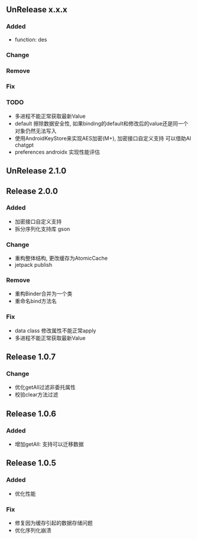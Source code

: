 ## UnRelease x.x.x
### Added
- function: des
### Change
### Remove
### Fix

### TODO
- 多进程不能正常获取最新Value
- default 擦除数据安全性, 如果binding的default和修改后的value还是同一个对象仍然无法写入
- 使用AndroidKeyStore来实现AES加密(M+), 加密接口自定义支持  可以借助AI chatgpt
- preferences androidx 实现性能评估

## UnRelease 2.1.0

## Release 2.0.0
### Added
- 加密接口自定义支持
- 拆分序列化支持库 gson
### Change
- 重构整体结构, 更改缓存为AtomicCache
- jetpack publish
### Remove
- 重构Binder合并为一个类
- 重命名bind方法名
### Fix
- data class 修改属性不能正常apply
- 多进程不能正常获取最新Value

## Release 1.0.7
### Change
- 优化getAll过滤非委托属性
- 校验clear方法过滤

## Release 1.0.6
### Added
- 增加getAll: 支持可以迁移数据

## Release 1.0.5
### Added
- 优化性能
### Fix
- 修复因为缓存引起的数据存储问题
- 优化序列化崩溃